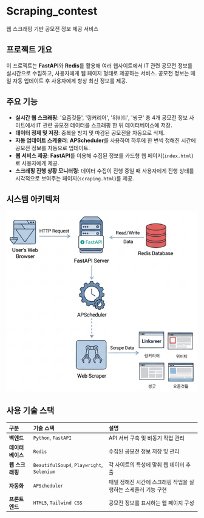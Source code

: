 # Scraping_contest
웹 스크래핑 기반 공모전 정보 제공 서비스

## 프로젝트 개요
이 프로젝트는 **FastAPI**와 **Redis**를 활용해 여러 웹사이트에서 IT 관련 공모전 정보를 실시간으로 수집하고, 사용자에게 웹 페이지 형태로 제공하는 서비스. 공모전 정보는 매일 자동 업데이트 후 사용자에게 항상 최신 정보를 제공.

## 주요 기능
* **실시간 웹 스크래핑**: '요즘것들', '링커리어', '위비티', '씽굿' 총 4개 공모전 정보 사이트에서 IT 관련 공모전 데이터를 스크래핑 한 뒤 데이터베이스에 저장.
* **데이터 정제 및 저장**: 중복을 방지 및 마감된 공모전을 자동으로 삭제.
* **자동 업데이트 스케줄러**: **APScheduler**를 사용하여 하루에 한 번씩 정해진 시간에 공모전 정보를 자동으로 업데이트.
* **웹 서비스 제공**: **FastAPI**를 이용해 수집된 정보를 카드형 웹 페이지(`index.html`)로 사용자에게 제공.
* **스크래핑 진행 상황 모니터링**: 데이터 수집이 진행 중일 때 사용자에게 진행 상태를 시각적으로 보여주는 페이지(`scraping.html`)를 제공.

## 시스템 아키텍처
![시스템아키텍처](src/resources/Scrap_arch.png)

## 사용 기술 스택
| 구분 | 기술 스택 | 설명 |
| :--- | :--- | :--- |
| **백엔드** | `Python`, `FastAPI` | API 서버 구축 및 비동기 작업 관리 |
| **데이터베이스** | `Redis` | 수집된 공모전 정보 저장 및 관리 |
| **웹 스크래핑** | `BeautifulSoup4`, `Playwright`, `Selenium` | 각 사이트의 특성에 맞춰 웹 데이터 추출 |
| **자동화** | `APScheduler` | 매일 정해진 시간에 스크래핑 작업을 실행하는 스케줄러 기능 구현 |
| **프론트엔드** | `HTML5`, `Tailwind CSS` | 공모전 정보를 표시하는 웹 페이지 구성 |